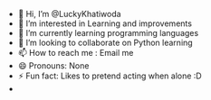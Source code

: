 - 👋 Hi, I’m @LuckyKhatiwoda
- 👀 I’m interested in Learning and improvements
- 🌱 I’m currently learning programming languages
- 💞️ I’m looking to collaborate on Python learning
- 📫 How to reach me : Email me
- 😄 Pronouns: None
- ⚡ Fun fact: Likes to pretend acting when alone :D
- 

<!---
LuckyKhatiwoda/LuckyKhatiwoda is a ✨ special ✨ repository because its `README.md` (this file) appears on your GitHub profile.
You can click the Preview link to take a look at your changes.
--->
